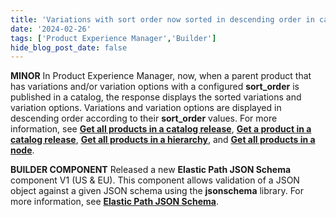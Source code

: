 ```yaml
---
title: 'Variations with sort order now sorted in descending order in catalog, Elastic Path JSON Schema component added to Builder'
date: '2024-02-26'
tags: ['Product Experience Manager','Builder']
hide_blog_post_date: false
---
```

**MINOR** In Product Experience Manager, now, when a parent product that has variations and/or variation options with a configured **sort\_order** is published in a catalog, the response displays the sorted variations and variation options. Variations and variation options are displayed in descending order according to their **sort\_order** values. For more information, see **[Get all products in a catalog release](https://elasticpath.dev/docs/pxm/catalogs/catalog-latest-release/get-all-products-in-a-release)**, **[Get a product in a catalog release](https://elasticpath.dev/docs/pxm/catalogs/catalog-latest-release/get-a-product-in-a-release)**, **[Get all products in a hierarchy](https://elasticpath.dev/docs/pxm/catalogs/catalog-latest-release/get-products-by-hierarchy-in-a-release)**, and **[Get all products in a node](https://elasticpath.dev/docs/pxm/catalogs/catalog-latest-release/get-products-by-node-in-a-release)**.

**BUILDER COMPONENT** Released a new **Elastic Path JSON Schema** component V1 (US & EU). This component allows validation of a JSON object against a given JSON schema using the **jsonschema** library. For more information, see **[Elastic Path JSON Schema](https://elasticpath.dev/docs/composer/builder/builder-components/json-schema)**.
